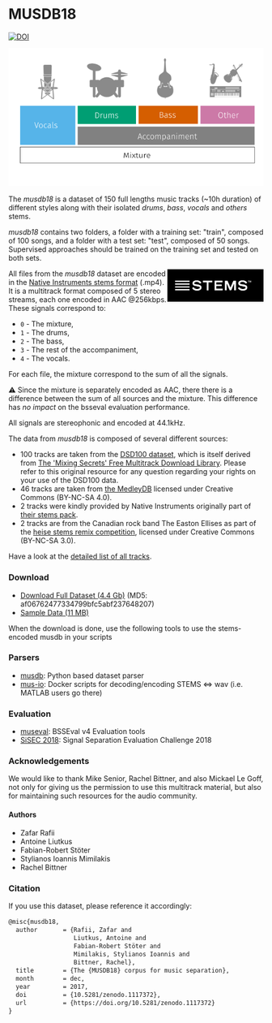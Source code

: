 # MUSDB18

[![DOI](https://zenodo.org/badge/DOI/10.5281/zenodo.1117372.svg)](https://doi.org/10.5281/zenodo.1117372)

<img src="./assets/musheader.png" alt="Drawing"/>

The _musdb18_ is a dataset of 150 full lengths music tracks (~10h duration) of different styles along with their isolated _drums_, _bass_, _vocals_ and _others_ stems.

_musdb18_ contains two folders, a folder with a training set: "train", composed of 100 songs, and a folder with a test set: "test", composed of 50 songs. Supervised approaches should be trained on the training set and tested on both sets.

<img src="./assets/stems.png" align="right" width="190px">

All files from the _musdb18_ dataset are encoded in the [Native Instruments stems format](http://www.stems-music.com/) (.mp4). It is a multitrack format composed of 5 stereo streams, each one encoded in AAC @256kbps. These signals correspond to:

- `0` - The mixture,
- `1` - The drums,
- `2` - The bass,
- `3` - The rest of the accompaniment,
- `4` - The vocals.

For each file, the mixture correspond to the sum of all the signals.

:warning: Since the mixture is separately encoded as AAC, there there is a difference between the sum of all sources and the mixture. This difference has _no impact_ on the bsseval evaluation performance.

All signals are stereophonic and encoded at 44.1kHz.

The data from _musdb18_ is composed of several different sources:
* 100 tracks are taken from the [DSD100 dataset](dsd100.md), which is itself derived from [The 'Mixing Secrets' Free Multitrack Download Library](www.cambridge-mt.com/ms-mtk.htm). Please refer to this original resource for any question regarding your rights on your use of the DSD100 data.
* 46 tracks are taken from [the MedleyDB](http://medleydb.weebly.com) licensed under Creative Commons (BY-NC-SA 4.0).
* 2 tracks were kindly provided by Native Instruments originally part of [their stems pack](https://www.native-instruments.com/en/specials/stems-for-all/free-stems-tracks/).
* 2 tracks are from the Canadian rock band The Easton Ellises as part of the [heise stems remix competition](https://www.heise.de/ct/artikel/c-t-Remix-Wettbewerb-The-Easton-Ellises-2542427.html#englisch), licensed under Creative Commons (BY-NC-SA 3.0).

Have a look at the [detailed list of all tracks](https://github.com/sigsep/sigsep.github.io/blob/master/data/tracklist.csv).

### Download

* [Download Full Dataset (4.4 Gb)](https://zenodo.org/badge/DOI/10.5281/zenodo.1117372.svg) (MD5: af06762477334799bfc5abf237648207)
* [Sample Data (11 MB)](https://www.dropbox.com/s/aihhp0fkboefxy3/mus-sample.zip?dl=1)

When the download is done, use the following tools to use the stems-encoded musdb in your scripts

### Parsers

* [musdb](https://github.com/sigsep/sigsep-mus-db): Python based dataset parser
* [mus-io](https://github.com/sigsep/sigsep-mus-io): Docker scripts for decoding/encoding STEMS <=> wav (i.e. MATLAB users go there)

### Evaluation

* [museval](https://github.com/sigsep/sigsep-mus-eval): BSSEval v4 Evaluation tools
* [SiSEC 2018](https://github.com/sigsep/sigsep-mus-2018): Signal Separation Evaluation Challenge 2018


### Acknowledgements

We would like to thank Mike Senior, Rachel Bittner, and also Mickael Le Goff, not only for giving us the permission to use this multitrack material, but also for maintaining such resources for the audio community.

#### Authors

- Zafar Rafii
- Antoine Liutkus
- Fabian-Robert Stöter
- Stylianos Ioannis Mimilakis
- Rachel Bittner

### Citation

If you use this dataset, please reference it accordingly:

```
@misc{musdb18,
  author       = {Rafii, Zafar and
                  Liutkus, Antoine and
                  Fabian-Robert Stöter and
                  Mimilakis, Stylianos Ioannis and
                  Bittner, Rachel},
  title        = {The {MUSDB18} corpus for music separation},
  month        = dec,
  year         = 2017,
  doi          = {10.5281/zenodo.1117372},
  url          = {https://doi.org/10.5281/zenodo.1117372}
}
```
